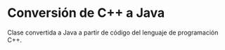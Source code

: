 # Conversión de C++ a Java

Clase convertida a Java a partir de código del lenguaje de programación C++.